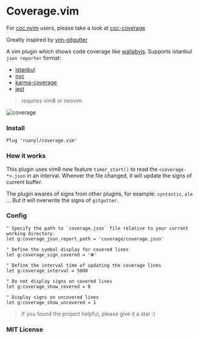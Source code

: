 # Coverage.vim

For [coc.nvim](https://github.com/neoclide/coc.nvim) users, please take a look at [coc-coverage](https://github.com/ruanyl/coc-coverage)

Greatly inspired by [vim-gitgutter](https://github.com/airblade/vim-gitgutter)

A vim plugin which shows code coverage like [wallabyjs](https://wallabyjs.com/). Supports istanbul `json reporter` format:
- [istanbul](https://github.com/gotwarlost/istanbul)
- [nyc](https://github.com/istanbuljs/nyc)
- [karma-coverage](https://github.com/karma-runner/karma-coverage)
- [jest](https://github.com/facebook/jest)

> requires vim8 or neovim

![coverage](https://cloud.githubusercontent.com/assets/486382/21000678/e4dc204a-bd24-11e6-9847-a4568511c1f3.png)


### Install

```
Plug 'ruanyl/coverage.vim'
```

### How it works

This plugin uses vim8 new feature `timer_start()` to read the `<coverage-*>.json` in an interval. Whenver the file changed, it will update the signs of current buffer.

The plugin awares of signs from other plugins, for example: `syntastic`, `ale` ... But it will overwrite the signs of `gitgutter`.

### Config

```vim
" Specify the path to `coverage.json` file relative to your current working directory.
let g:coverage_json_report_path = 'coverage/coverage.json'

" Define the symbol display for covered lines
let g:coverage_sign_covered = '⦿'

" Define the interval time of updating the coverage lines
let g:coverage_interval = 5000

" Do not display signs on covered lines
let g:coverage_show_covered = 0

" Display signs on uncovered lines
let g:coverage_show_uncovered = 1
```

> If you found the project helpful, please give it a star :)

### MIT License
